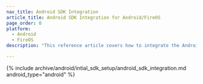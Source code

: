 ```yaml
---
nav_title: Android SDK Integration
article_title: Android SDK Integration for Android/FireOS
page_order: 0
platform: 
  - Android
  - FireOS
description: "This reference article covers how to integrate the Android SDK into your Android application."

---
```


{% include archive/android/intial_sdk_setup/android_sdk_integration.md android_type="android" %}

